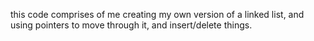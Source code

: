 this code comprises of me creating my own version of a linked list, and using pointers to move through it, and insert/delete things.
